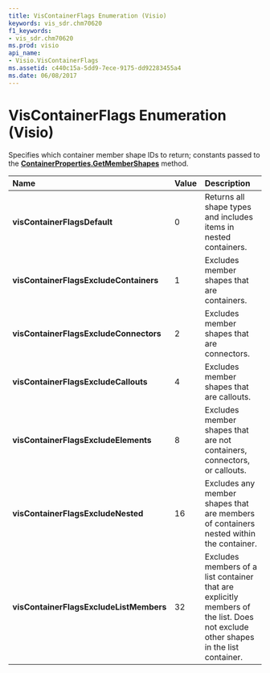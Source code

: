 ```yaml
---
title: VisContainerFlags Enumeration (Visio)
keywords: vis_sdr.chm70620
f1_keywords:
- vis_sdr.chm70620
ms.prod: visio
api_name:
- Visio.VisContainerFlags
ms.assetid: c440c15a-5dd9-7ece-9175-dd92283455a4
ms.date: 06/08/2017
---
```



# VisContainerFlags Enumeration (Visio)

Specifies which container member shape IDs to return; constants passed to the  **[ContainerProperties.GetMemberShapes](Visio.ContainerProperties.GetMemberShapes.md)** method.



|**Name**|**Value**|**Description**|
|:-----|:-----|:-----|
| **visContainerFlagsDefault**|0|Returns all shape types and includes items in nested containers.|
| **visContainerFlagsExcludeContainers**|1|Excludes member shapes that are containers.|
| **visContainerFlagsExcludeConnectors**|2|Excludes member shapes that are connectors.|
| **visContainerFlagsExcludeCallouts**|4|Excludes member shapes that are callouts.|
| **visContainerFlagsExcludeElements**|8|Excludes member shapes that are not containers, connectors, or callouts.|
| **visContainerFlagsExcludeNested**|16|Excludes any member shapes that are members of containers nested within the container.|
| **visContainerFlagsExcludeListMembers**|32|Excludes members of a list container that are explicitly members of the list. Does not exclude other shapes in the list container.|

